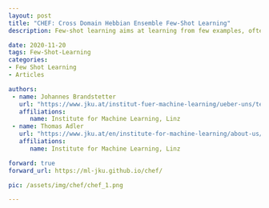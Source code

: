 ```yaml
---
layout: post
title: "CHEF: Cross Domain Hebbian Ensemble Few-Shot Learning"
description: Few-shot learning aims at learning from few examples, often by using already acquired knowledge and, therefore, enabling models to quickly adapt to new data. The reason for observing new data is a domain shift, that is, a change of the input-target distribution. While most few-shot learning methods can cope with a small domain shift, larger changes in the data distribution, however, are still challenging. CHEF (Cross-domain Hebbian Ensemble Few-shot learning) is a few-shot learning method, that is specifically designed to overcome the problems arising from domain shifts.

date: 2020-11-20
tags: Few-Shot-Learning
categories:
- Few Shot Learning
- Articles

authors:
 - name: Johannes Brandstetter
   url: "https://www.jku.at/institut-fuer-machine-learning/ueber-uns/team/ass-prof-dr-johannes-brandstetter/"
   affiliations:
      name: Institute for Machine Learning, Linz
 - name: Thomas Adler
   url: "https://www.jku.at/en/institute-for-machine-learning/about-us/team/thomas-adler/"
   affiliations:
      name: Institute for Machine Learning, Linz

forward: true
forward_url: https://ml-jku.github.io/chef/

pic: /assets/img/chef/chef_1.png

---
```

